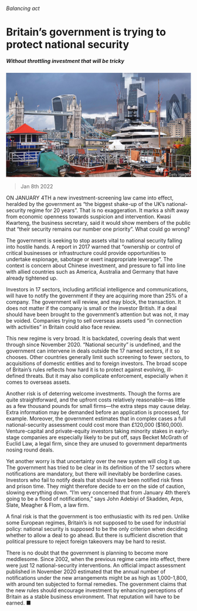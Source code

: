 ###### Balancing act

# Britain’s government is trying to protect national security 

##### Without throttling investment that will be tricky 

![image](images/20220108_BRP002_0.jpg) 

> Jan 8th 2022 

ON JANUARY 4TH a new investment-screening law came into effect, heralded by the government as “the biggest shake-up of the UK’s national-security regime for 20 years”. That is no exaggeration. It marks a shift away from economic openness towards suspicion and intervention. Kwasi Kwarteng, the business secretary, said it would show members of the public that “their security remains our number one priority”. What could go wrong?

The government is seeking to stop assets vital to national security falling into hostile hands. A report in 2017 warned that “ownership or control of critical businesses or infrastructure could provide opportunities to undertake espionage, sabotage or exert inappropriate leverage”. The context is concern about Chinese investment, and pressure to fall into line with allied countries such as America, Australia and Germany that have already tightened up.


Investors in 17 sectors, including artificial intelligence and communications, will have to notify the government if they are acquiring more than 25% of a company. The government will review, and may block, the transaction. It does not matter if the company is small or the investor British. If a deal should have been brought to the government’s attention but was not, it may be voided. Companies trying to sell overseas assets used “in connection with activities” in Britain could also face review.

This new regime is very broad. It is backdated, covering deals that went through since November 2020. “National security” is undefined, and the government can intervene in deals outside the 17 named sectors, if it so chooses. Other countries generally limit such screening to fewer sectors, to acquisitions of domestic entities and to foreign investors. The broad scope of Britain’s rules reflects how hard it is to protect against evolving, ill-defined threats. But it may also complicate enforcement, especially when it comes to overseas assets.

Another risk is of deterring welcome investments. Though the forms are quite straightforward, and the upfront costs relatively reasonable—as little as a few thousand pounds for small firms—the extra steps may cause delay. Extra information may be demanded before an application is processed, for example. Moreover, the government estimates that in complex cases a full national-security assessment could cost more than £120,000 ($160,000). Venture-capital and private-equity investors taking minority stakes in early-stage companies are especially likely to be put off, says Becket McGrath of Euclid Law, a legal firm, since they are unused to government departments nosing round deals.

Yet another worry is that uncertainty over the new system will clog it up. The government has tried to be clear in its definition of the 17 sectors where notifications are mandatory, but there will inevitably be borderline cases. Investors who fail to notify deals that should have been notified risk fines and prison time. They might therefore decide to err on the side of caution, slowing everything down. “I’m very concerned that from January 4th there’s going to be a flood of notifications,” says John Adebiyi of Skadden, Arps, Slate, Meagher &amp; Flom, a law firm.

A final risk is that the government is too enthusiastic with its red pen. Unlike some European regimes, Britain’s is not supposed to be used for industrial policy: national security is supposed to be the only criterion when deciding whether to allow a deal to go ahead. But there is sufficient discretion that political pressure to reject foreign takeovers may be hard to resist.

There is no doubt that the government is planning to become more meddlesome. Since 2002, when the previous regime came into effect, there were just 12 national-security interventions. An official impact assessment published in November 2020 estimated that the annual number of notifications under the new arrangements might be as high as 1,000-1,800, with around ten subjected to formal remedies. The government claims that the new rules should encourage investment by enhancing perceptions of Britain as a stable business environment. That reputation will have to be earned. ■

